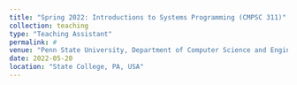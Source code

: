 ```yaml
---
title: "Spring 2022: Introductions to Systems Programming (CMPSC 311)"
collection: teaching
type: "Teaching Assistant"
permalink: #
venue: "Penn State University, Department of Computer Science and Engineering"
date: 2022-05-20
location: "State College, PA, USA"
---
```

